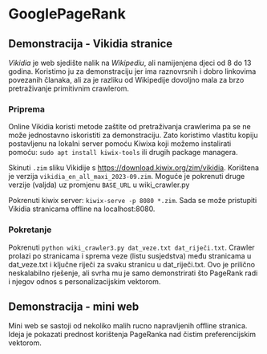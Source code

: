 # GooglePageRank
## Demonstracija - Vikidia stranice
*Vikidia* je web sjedište nalik na *Wikipediu*, ali namijenjena djeci od 8 do 13 godina. Koristimo ju za demonstraciju jer ima raznovrsnih i dobro linkovima povezanih članaka,
ali za je razliku od Wikipedije dovoljno mala za brzo pretraživanje primitivnim crawlerom.
### Priprema
Online Vikidia koristi metode zaštite od pretraživanja crawlerima pa se ne može jednostavno iskoristiti za demonstraciju. Zato koristimo vlastitu kopiju postavljenu na lokalni server pomoću Kiwixa koji možemo instalirati pomoću: `sudo apt install kiwix-tools` ili drugih package managera.

Skinuti `.zim` sliku Vikidije s https://download.kiwix.org/zim/vikidia. Korištena je verzija `vikidia_en_all_maxi_2023-09.zim`. Moguće je pokrenuti druge verzije (valjda) uz promjenu `BASE_URL` u wiki_crawler.py

Pokrenuti kiwix server: `kiwix-serve -p 8080 *.zim`. Sada se može pristupiti Vikidia stranicama offline na localhost:8080.
### Pokretanje
Pokrenuti `python wiki_crawler3.py dat_veze.txt dat_riječi.txt`. Crawler prolazi po stranicama i sprema veze (listu susjedstva) među stranicama u dat_veze.txt i ključne riječi za svaku stranicu u dat_riječi.txt. Ovo je prilično neskalabilno rješenje, ali svrha mu je samo demonstrirati što PageRank radi i njegov odnos s personalizacijskim vektorom.
## Demonstracija - mini web
Mini web se sastoji od nekoliko malih rucno napravljenih offline stranica. Ideja je pokazati prednost korištenja PageRanka nad čistim preferencijskim vektorom. 